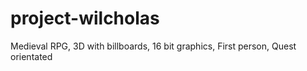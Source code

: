 # project-wilcholas

Medieval RPG,
3D with billboards,
16 bit graphics,
First person,
Quest orientated

